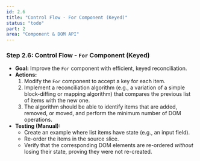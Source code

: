 ```yaml
---
id: 2.6
title: "Control Flow - For Component (Keyed)"
status: "todo"
part: 2
area: "Component & DOM API"
---
```


### Step 2.6: Control Flow - `For` Component (Keyed)

*   **Goal:** Improve the `For` component with efficient, keyed reconciliation.
*   **Actions:**
    1.  Modify the `For` component to accept a key for each item.
    2.  Implement a reconciliation algorithm (e.g., a variation of a simple block-diffing or mapping algorithm) that compares the previous list of items with the new one.
    3.  The algorithm should be able to identify items that are added, removed, or moved, and perform the minimum number of DOM operations.
*   **Testing (Manual):**
    *   Create an example where list items have state (e.g., an input field).
    *   Re-order the items in the source slice.
    *   Verify that the corresponding DOM elements are re-ordered *without* losing their state, proving they were not re-created.